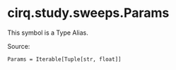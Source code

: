 <div itemscope itemtype="http://developers.google.com/ReferenceObject">
<meta itemprop="name" content="cirq.study.sweeps.Params" />
<meta itemprop="path" content="Stable" />
</div>

# cirq.study.sweeps.Params


This symbol is a Type Alias.


Source:

<pre class="devsite-click-to-copy prettyprint lang-py tfo-signature-link">
<code>Params = Iterable[Tuple[str, float]]
</code></pre>




